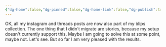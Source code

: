 ```yaml
---
{"dg-home":false,"dg-pinned":false,"dg-home-link":false,"dg-publish":true,"tags":["dgblip"],"created-date":"2025-05-02T17:49:04","updated-date":"2025-05-05T17:11:42","disabled rules":["yaml-title","yaml-title-alias","file-name-heading"],"title":"philipp @ Friday, May 2nd 2025","dg-path":"blips/20250502174936.md","permalink":"/blips/20250502174936/","dgPassFrontmatter":true}
---
```



OK, all my instagram and threads posts are now also part of my blips collection. The one thing that I didn't migrate are stories, because my setup doesn't currently support this. Maybe I am going to solve this at some point, maybe not. Let's see. But so far I am very pleased with the results.



